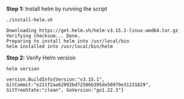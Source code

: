 **Step 1:** Install helm by running the script
```shell
./install-helm.sh
```
```output
Downloading https://get.helm.sh/helm-v3.15.1-linux-amd64.tar.gz
Verifying checksum... Done.
Preparing to install helm into /usr/local/bin
helm installed into /usr/local/bin/helm
```

**Step 2:** Verify Helm version
```shell
helm version
```
```output
version.BuildInfo{Version:"v3.15.1", GitCommit:"e211f2aa62992bd72586b395de50979e31231829", GitTreeState:"clean", GoVersion:"go1.22.3"}
```

